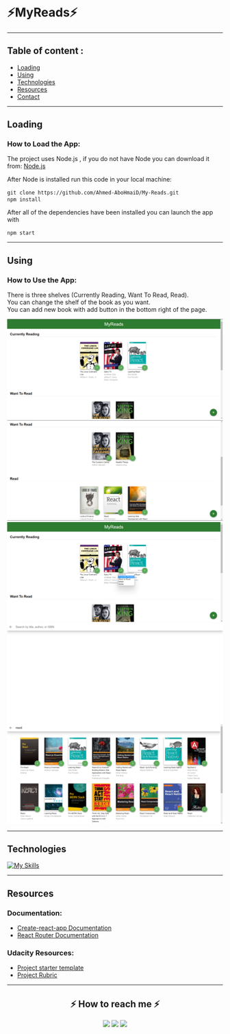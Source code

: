 # ⚡MyReads⚡

---

## Table of content : 

*  [Loading](#loading)
*  [Using](#using)
*  [Technologies](#technologies)
*  [Resources](#resources)
*  [Contact](#contact)

---

## Loading
### How to Load the App:

The project uses Node.js , if you do not have Node you can download it from: [Node.js](https://nodejs.org/en/)

After Node is installed run this code in your local machine:

```
git clone https://github.com/Ahmed-AboHmaiD/My-Reads.git
npm install
```

After all of the dependencies have been installed you can launch the app with

```
npm start
```
---

## Using

### How to Use the App:
There is three shelves (Currently Reading, Want To Read, Read).
<br>
You can change the shelf of the book as you want.
<br>
You can add new book with add button in the bottom right of the page.
<br>

![alt text](./src/icons/01.png)
![alt text](./src/icons/02.png)
![alt text](./src/icons/03.png)
![alt text](./src/icons/04.png)
![alt text](./src/icons/05.png)

---

## Technologies 

[![My Skills](https://skillicons.dev/icons?i=js,react,nodejs,&perline=10)](https://skillicons.dev)

---
## Resources

### Documentation:

- [Create-react-app Documentation](https://reactjs.org/docs/create-a-new-react-app.html)
- [React Router Documentation](https://reactrouter.com/en/main)

### Udacity Resources:

- [Project starter template](https://github.com/udacity/nd0191-c1-myreads/)
- [Project Rubric](https://review.udacity.com/#!/rubrics/3624/view)

---
<h2 align="center" id="contact">⚡️ How to reach me ⚡️</h2>
  
<p align="center">
    <a href="mailto:ahmedmedo.am121212@gmail.com"><img src="https://img.shields.io/badge/-Gmail-D14836?style=for-the-badge&logo=Gmail&logoColor=white"></img></a>
    <a href="https://linkedin.com/in/ahmed-abohmaid"alt="Linkedin"><img src="https://img.shields.io/badge/LinkedIn-0077B5?style=for-the-badge&logo=linkedin&logoColor=white"></a>
    <a href="https://www.facebook.com/abohmaid13" alt="Facebook"><img src="https://img.shields.io/badge/Facebook-1877F2?style=for-the-badge&logo=facebook&logoColor=white"></a>
    <a h
